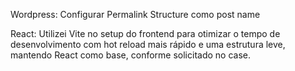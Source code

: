 Wordpress:
Configurar Permalink Structure como post name

React:
Utilizei Vite no setup do frontend para otimizar o tempo de desenvolvimento com hot reload mais rápido e uma estrutura leve, mantendo React como base, conforme solicitado no case.
